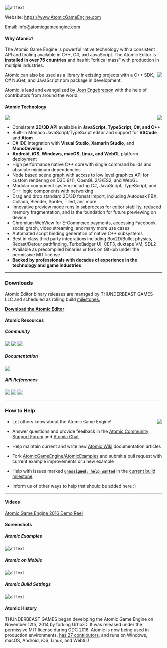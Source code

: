 [AtomicLogo]: https://github.com/AtomicGameEngine/AtomicGameEngine/wiki/images/repo/Atomic-Game-Engine-512.png
![alt text][AtomicLogo]

Website: <a href="https://www.atomicgameengine.com" target="_blank">https://www.AtomicGameEngine.com</a>

Email: info@atomicgameengine.com

#### Why Atomic?

The Atomic Game Engine is powerful native technology with a consistent API and tooling available in C++, C#, and JavaScript.  The Atomic Editor is **installed in over 75 countries** and has hit “critical mass” with production in multiple industries.

<img align="right" src="https://atomicgameengine.com/images/home/WorldInstallMapHome.png"/>

Atomic can also be used as a library in existing projects with a C++ SDK, C# NuGet, and JavaScript npm package in development.

Atomic is lead and evangelized by <a href="http://joshengebretson.com/" target="_blank">Josh Engebretson</a> with the help of contributors from around the world.

#### Atomic Technology

<img src="https://atomicgameengine.com/images/home/RoboBeach2017.png"/>  

<img align="right" src="https://atomicgameengine.com/images/PlatformBox.png"/>

- Consistent **2D/3D API** available in **JavaScript, TypeScript, C#, and C++**
- Built-in Monaco JavaScript/TypeScript editor and support for **VSCode** and **Atom**
- C# IDE integration with **Visual Studio**, **Xamarin Studio**, and **MonoDevelop**
- **Android, iOS, Windows, macOS, Linux, and WebGL** platform deployment
- High performance native C++ core with single command builds and absolute minimum dependencies
- Node based scene graph with access to low level graphics API for custom rendering on D3D 9/11, OpenGL 2/3/ES2, and WebGL
- Modular component system including C#, JavaScript, TypeScript, and C++ logic components with networking
- Drag and drop standard 2D/3D format import, including Autodesk FBX, Collada, Blender, Spriter, Tiled, and more
- Innovative preview mode runs in subprocess for editor stability, reduced memory fragmentation, and is the foundation for future previewing on device
- Chromium WebView for E-Commerce payments, accessing Facebook social graph, video streaming, and many more use cases
- Automated script binding generation of native C++ subsystems
- Best in class third party integrations including Box2D/Bullet physics, Recast/Detour pathfinding, TurboBadger UI, CEF3, duktape VM, SDL2
- Available as precompiled binaries or fork on GitHub under the permissive MIT license
- **Backed by professionals with decades of experience in the technology and game industries**

---

### Downloads

Atomic Editor binary releases are managed by THUNDERBEAST GAMES LLC and scheduled as rolling build <a href="https://github.com/AtomicGameEngine/AtomicGameEngine/milestones" target="_blank">milestones.</a>

**[Download the Atomic Editor](https://atomicgameengine.com/#download-the-atomic-editor)**

#### Atomic Resources

##### Community

<a href="https://discourse.atomicgameengine.com/">![](https://atomicgameengine.com/images/community/CommunitySupportPortal.png)</a>
<a href="https://gitter.im/AtomicGameEngine/AtomicGameEngine/">![](https://atomicgameengine.com/images/community/Community_Chat.png)</a>
<a href="https://atomicgameengine.com/blog/">![](https://atomicgameengine.com/images/community/Community_Blog.png)</a>

##### Documentation

<a href="https://github.com/AtomicGameEngine/AtomicGameEngine/wiki/">![](https://atomicgameengine.com/images/community/Community_GitHub.png)</a>  

##### API References

<a href="http://docs.atomicgameengine.com/api/modules/atomic.html">![](https://atomicgameengine.com/images/community/Documentation_JSTS.png)</a>
<a href="http://docs.atomicgameengine.com/csharp/AtomicEngine/">![](https://atomicgameengine.com/images/community/Documentation_CSharp.png)</a>
<a href="http://docs.atomicgameengine.com/cpp">![](https://atomicgameengine.com/images/community/Documentation_CPlusPlus.png)</a>

---

### How to Help

<img align="right" src="https://github.com/AtomicGameEngine/AtomicGameEngine/wiki/images/repo/atomic/wecandoit.jpg" style="margin-left:20px;"/>

- Let others know about the Atomic Game Engine!
- Answer questions and provide feedback in the [Atomic Community Support Forum](https://discourse.atomicgameengine.com/c/atomic-community-support) and [Atomic Chat](https://gitter.im/AtomicGameEngine/AtomicGameEngine)

- Help maintain current and write new [Atomic Wiki](https://github.com/AtomicGameEngine/AtomicGameEngine/wiki) documentation articles

- Fork [AtomicGameEngine/AtomicExamples](https://github.com/AtomicGameEngine/AtomicExamples) and submit a pull request with current example improvements or a new example

- Help with issues marked [**```unassigned: help wanted```**](https://github.com/AtomicGameEngine/AtomicGameEngine/labels/unassigned%3A%20help%20wanted) in the [current build milestone](https://github.com/AtomicGameEngine/AtomicGameEngine/milestones)

- Inform us of other ways to help that should be added here :)  

---

#### Videos

<a href="https://www.atomicgameengine.com" target="_blank">Atomic Game Engine 2016 Demo Reel</a>

#### Screenshots

##### Atomic Examples
[DevSnapshot]: https://github.com/AtomicGameEngine/AtomicGameEngine/wiki/images/repo/DevSnapshot2116.png
![alt text][DevSnapshot]

##### Atomic on Mobile
[ToonTown]: https://github.com/AtomicGameEngine/AtomicGameEngine/wiki/images/repo/ToonTownTouchUpdate.gif
![alt text][ToonTown]

##### Atomic Build Settings
[AndroidBuildSettings]: https://github.com/AtomicGameEngine/AtomicGameEngine/wiki/images/repo/AndroidBuildSettings.png
![alt text][AndroidBuildSettings]

#### Atomic History

THUNDERBEAST GAMES began developing the Atomic Game Engine on November 12th, 2014 by forking Urho3D.  It was released under the permissive MIT license during GDC 2016.  Atomic is now being used in production environments, <a href="https://github.com/AtomicGameEngine/AtomicGameEngine/graphs/contributors" target="_blank">has 27 contributors</a>, and runs on Windows, macOS, Android, iOS, Linux, and WebGL!
